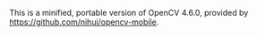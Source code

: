 This is a minified, portable version of OpenCV 4.6.0, provided by https://github.com/nihui/opencv-mobile.
